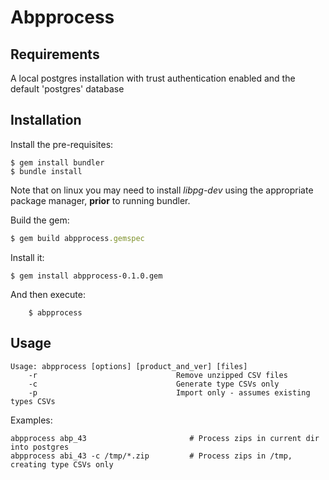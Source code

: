 # Abpprocess

## Requirements
A local postgres installation with trust authentication enabled and the default 'postgres' database 


## Installation

Install the pre-requisites:

```
$ gem install bundler
$ bundle install
```

Note that on linux you may need to install *libpg-dev* using the appropriate package manager, **prior** to running bundler.

Build the gem:


```ruby
$ gem build abpprocess.gemspec
```

Install it:
```
$ gem install abpprocess-0.1.0.gem
```

And then execute:

```
    $ abpprocess
```

## Usage
```
Usage: abpprocess [options] [product_and_ver] [files]
    -r                               Remove unzipped CSV files
    -c                               Generate type CSVs only
    -p                               Import only - assumes existing types CSVs
```

Examples:
```
abpprocess abp_43                       # Process zips in current dir into postgres
abpprocess abi_43 -c /tmp/*.zip         # Process zips in /tmp, creating type CSVs only
```